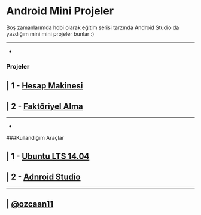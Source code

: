 # Android Mini Projeler

Boş zamanlarımda hobi olarak eğitim serisi tarzında Android Studio da yazdığım mini mini projeler bunlar :)

---------

-
### Projeler

| 1 - [Hesap Makinesi](/app/src/main/java/com/ozcaan11/android_mini_projeler/HesapMakinesiActivity.java)
---------

| 2 - [Faktöriyel Alma](/app/src/main/java/com/ozcaan11/android_mini_projeler/FaktoriyelActivity.java)
---------

---------

-
###Kullandığım Araçlar

| 1 - [Ubuntu LTS 14.04](http://www.ubuntu.com/download)
---------

| 2 - [Adnroid Studio](http://developer.android.com/sdk/index.html)
---------

---------
| [@ozcaan11](https://twitter.com/ozcaan11)
---------